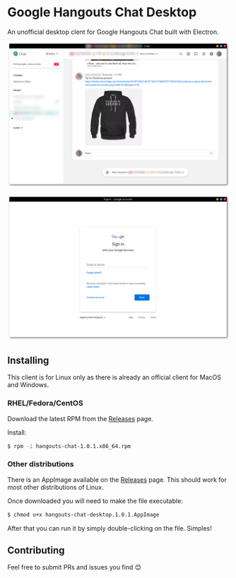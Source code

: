 # Google Hangouts Chat Desktop

An unofficial desktop clent for Google Hangouts Chat built with Electron.

![Hangouts Chat](/resources/hangouts-chat-desktop.png)

![Login](/resources/hangouts-chat-desktop-login.png)

## Installing

This client is for Linux only as there is already an official client for MacOS and Windows.

### RHEL/Fedora/CentOS

Download the latest RPM from the [Releases](https://github.com/craicoverflow/hangouts-chat-desktop/releases) page.

Install:

```bash
$ rpm -i hangouts-chat-1.0.1.x86_64.rpm
```
### Other distributions

There is an AppImage available on the [Releases](https://github.com/craicoverflow/hangouts-chat-desktop/releases) page. This should work for most other distributions of Linux.

Once downloaded you will need to make the file executable:

```bash
$ chmod u+x hangouts-chat-desktop.1.0.1.AppImage
```

After that you can run it by simply double-clicking on the file. Simples!

## Contributing

Feel free to submit PRs and issues you find 😊
